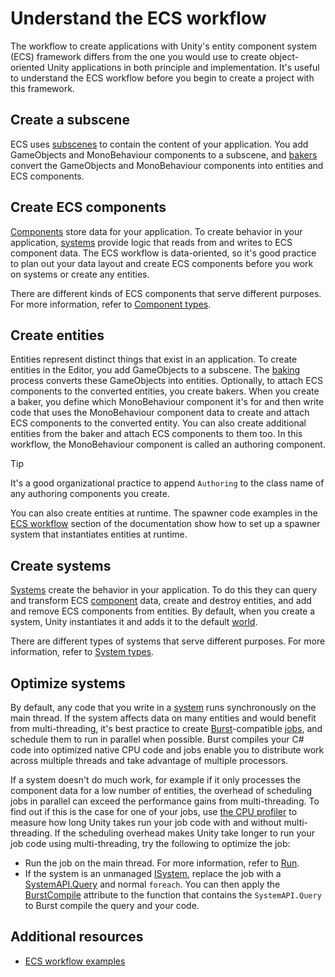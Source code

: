 # Understand the ECS workflow

The workflow to create applications with Unity's entity component system (ECS) framework differs from the one you would use to create object-oriented Unity applications in both principle and implementation. It's useful to understand the ECS workflow before you begin to create a project with this framework.

## Create a subscene

ECS uses [subscenes](conversion-subscenes.md) to contain the content of your application. You add GameObjects and MonoBehaviour components to a subscene, and [bakers](baking-baker-overview.md) convert the GameObjects and MonoBehaviour components into entities and ECS components.

## Create ECS components

[Components](concepts-components.md) store data for your application. To create behavior in your application, [systems](concepts-systems.md) provide logic that reads from and writes to ECS component data. The ECS workflow is data-oriented, so it's good practice to plan out your data layout and create ECS components before you work on systems or create any entities.

There are different kinds of ECS components that serve different purposes. For more information, refer to [Component types](components-type.md). 

## Create entities

Entities represent distinct things that exist in an application. To create entities in the Editor, you add GameObjects to a subscene. The [baking](baking-overview.md) process converts these GameObjects into entities. Optionally, to attach ECS components to the converted entities, you create bakers. When you create a baker, you define which MonoBehaviour component it's for and then write code that uses the MonoBehaviour component data to create and attach ECS components to the converted entity. You can also create additional entities from the baker and attach ECS components to them too. In this workflow, the MonoBehaviour component is called an authoring component.

>[!TIP]
>It's a good organizational practice to append `Authoring` to the class name of any authoring components you create.

You can also create entities at runtime. The spawner code examples in the [ECS workflow](ecs-workflow-tutorial.md) section of the documentation show how to set up a spawner system that instantiates entities at runtime.

## Create systems

[Systems](concepts-systems.md) create the behavior in your application. To do this they can query and transform ECS [component](concepts-components.md) data, create and destroy entities, and add and remove ECS components from entities. By default, when you create a system, Unity instantiates it and adds it to the default [world](concepts-worlds.md).

There are different types of systems that serve different purposes. For more information, refer to [System types](concepts-systems.md#system-types).

## Optimize systems

By default, any code that you write in a [system](concepts-systems.md) runs synchronously on the main thread. If the system affects data on many entities and would benefit from multi-threading, it's best practice to create [Burst](https://docs.unity3d.com/Packages/com.unity.burst@latest/index.html)-compatible [jobs](xref:JobSystem), and schedule them to run in parallel when possible. Burst compiles your C# code into optimized native CPU code and jobs enable you to distribute work across multiple threads and take advantage of multiple processors.

If a system doesn't do much work, for example if it only processes the component data for a low number of entities, the overhead of scheduling jobs in parallel can exceed the performance gains from multi-threading. To find out if this is the case for one of your jobs, use [the CPU profiler](xref:Profiler) to measure how long Unity takes run your job code with and without multi-threading. If the scheduling overhead makes Unity take longer to run your job code using multi-threading, try the following to optimize the job:

* Run the job on the main thread. For more information, refer to [Run](xref:Unity.Entities.IJobEntityExtensions.Run*).
* If the system is an unmanaged [ISystem](systems-isystem.md), replace the job with a [SystemAPI.Query](xref:Unity.Entities.SystemAPI.Query*) and normal `foreach`. You can then apply the [BurstCompile](https://docs.unity3d.com/Packages/com.unity.burst@latest/index.html?subfolder=/manual/compilation-burstcompile.html) attribute to the function that contains the `SystemAPI.Query` to Burst compile the query and your code.

## Additional resources

* [ECS workflow examples](ecs-workflow-tutorial.md)